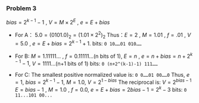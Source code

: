 ### Problem 3
$bias = 2^{k-1}- 1$ , $V = M×2^{E}$ , $e = E + bias$
+ For A：
   $5.0 = (0101.0)_{2} = (1.01 × 2^{2})_{2}$
  Thus：$E = 2$ , $M = 1.01$ , $f = .01$ , $V = 5.0$ , $e = E + bias = 2^{k-1} +1$.
  bits:  `0 10……01 010……`

+ For B:
  $M=1.11111...$ , $f=0.11111...$(n bits of 1), $E = n$ , $e=n+bias=n+2^{k-1}-1$, 
  $V=1111...$(n+1 bits of 1)
  bits: `0 (n+2^(k-1)-1) 111……`

+ For C:
  The smallest positive normalized value is:
  `0 0……01 00……0`
  Thus, $e=1$, $bias=2^{k-1}-1$, $M=1.0$, $V=2^{1-bias}$
  The reciprocal is: $V=2^{bias-1}$   
  $E=bias-1$ , $M=1.0$ , $f=0.0$, $e=E+bias=2bias-1=2^k-3$
  bits:
  `0 11...101 00...`